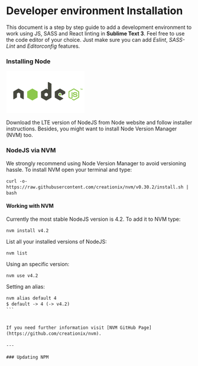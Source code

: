 # Developer environment Installation
This document is a step by step guide to add a development environment to work using JS, SASS and React linting in **Sublime Text 3**. Feel free to use the code editor of your choice. Just make sure you can add *Eslint*, *SASS-Lint* and *Editorconfig* features.

### Installing Node
![NodeJS](img/nodejs.png)

Download the LTE version of NodeJS from Node website and follow installer instructions. Besides, you might want to install Node Version Manager (NVM) too.

### NodeJS via NVM

We strongly recommend using Node Version Manager to avoid versioning hassle.
To install NVM open your terminal and type:

````
curl -o- https://raw.githubusercontent.com/creationix/nvm/v0.30.2/install.sh | bash

````

#### Working with NVM

Currently the most stable NodeJS version is 4.2. To add it to NVM type:

````
nvm install v4.2
````

List all your installed versions of NodeJS:

````
nvm list
````

Using an specific version:

````
nvm use v4.2
````

Setting an alias:

````
nvm alias default 4
$ default -> 4 (-> v4.2)
```


If you need further information visit [NVM GitHub Page](https://github.com/creationix/nvm).

---

### Updating NPM



